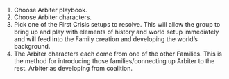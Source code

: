 1. Choose Arbiter playbook.
2. Choose Arbiter characters.
3. Pick one of the First Crisis setups to resolve. This will allow the group to bring up and play with elements of history and world setup immediately and will feed into the Family creation and developing the world’s background.
4. The Arbiter characters each come from one of the other Families. This is the method for introducing those families/connecting up Arbiter to the rest. Arbiter as developing from coalition.